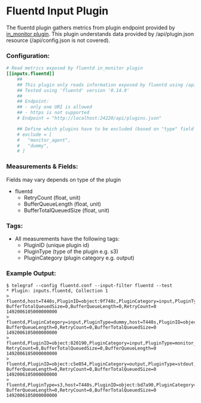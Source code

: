 # Fluentd Input Plugin

The fluentd plugin gathers metrics from plugin endpoint provided by [in_monitor plugin](http://docs.fluentd.org/v0.12/articles/monitoring).
This plugin understands data provided by /api/plugin.json resource (/api/config.json is not covered).

### Configuration:

```toml
# Read metrics exposed by fluentd in_monitor plugin
[[inputs.fluentd]]
    ##
    ## This plugin only reads information exposed by fluentd using /api/plugins.json.
    ## Tested using 'fluentd' version '0.14.9'
    ##
    ## Endpoint:
    ## - only one URI is allowed
    ## - https is not supported
    # Endpoint = "http://localhost:24220/api/plugins.json"

    ## Define which plugins have to be excluded (based on "type" field - e.g. monitor_agent)
    # exclude = [
    #   "monitor_agent",
    #   "dummy",
    # ]
```

### Measurements & Fields:

Fields may vary depends on type of the plugin

- fluentd
    - RetryCount            (float, unit)
    - BufferQueueLength     (float, unit)
    - BufferTotalQueuedSize (float, unit)

### Tags:

- All measurements have the following tags:
	- PluginID        (unique plugin id)
	- PluginType      (type of the plugin e.g. s3)
    - PluginCategory  (plugin category e.g. output)

### Example Output:

```
$ telegraf --config fluentd.conf --input-filter fluentd --test
* Plugin: inputs.fluentd, Collection 1
> fluentd,host=T440s,PluginID=object:9f748c,PluginCategory=input,PluginType=dummy BufferTotalQueuedSize=0,BufferQueueLength=0,RetryCount=0 1492006105000000000
> fluentd,PluginCategory=input,PluginType=dummy,host=T440s,PluginID=object:8da98c BufferQueueLength=0,RetryCount=0,BufferTotalQueuedSize=0 1492006105000000000
> fluentd,PluginID=object:820190,PluginCategory=input,PluginType=monitor_agent,host=T440s RetryCount=0,BufferTotalQueuedSize=0,BufferQueueLength=0 1492006105000000000
> fluentd,PluginID=object:c5e054,PluginCategory=output,PluginType=stdout,host=T440s BufferQueueLength=0,RetryCount=0,BufferTotalQueuedSize=0 1492006105000000000
> fluentd,PluginType=s3,host=T440s,PluginID=object:bd7a90,PluginCategory=output BufferQueueLength=0,RetryCount=0,BufferTotalQueuedSize=0 1492006105000000000

```